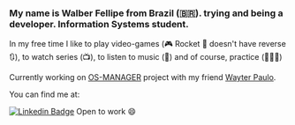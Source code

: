 ### My name is Walber Fellipe from Brazil (🇧🇷). trying and being a developer. Information Systems student.

In my free time I like to play video-games (🎮 Rocket 🚀 doesn't have reverse 🔃), to watch series (📺), to listen to music (🎵) and of course, practice (👨🏻‍💻)

Currently working on [OS-MANAGER](https://github.com/wayter95/Os-Manager) project with my friend [Wayter Paulo](https://github.com/wayter95).


You can find me at:

[![Linkedin Badge](https://img.shields.io/badge/-LinkedIn-blue?style=flat-square&logo=Linkedin&logoColor=white&link=https://www.linkedin.com/in/walber-fellipe-579549165/)](https://www.linkedin.com/in/walber-fellipe-579549165/) Open to work 😄
<!--
**WalberFellipe/WalberFellipe** is a ✨ _special_ ✨ repository because its `README.md` (this file) appears on your GitHub profile.

